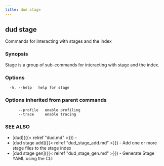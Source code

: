 ```yaml
---
title: dud stage
---
```

## dud stage

Commands for interacting with stages and the index

### Synopsis

Stage is a group of sub-commands for interacting with stage and the index.

### Options

```
  -h, --help   help for stage
```

### Options inherited from parent commands

```
      --profile   enable profiling
      --trace     enable tracing
```

### SEE ALSO

* [dud]({{< relref "dud.md" >}})	 - 
* [dud stage add]({{< relref "dud_stage_add.md" >}})	 - Add one or more stage files to the stage index
* [dud stage gen]({{< relref "dud_stage_gen.md" >}})	 - Generate Stage YAML using the CLI

